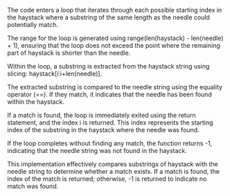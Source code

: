 The code enters a loop that iterates through each possible starting index in the haystack where a substring of the same length as the needle could potentially match.

The range for the loop is generated using range(len(haystack) - len(needle) + 1), ensuring that the loop does not exceed the point where the remaining part of haystack is shorter than the needle.

Within the loop, a substring is extracted from the haystack string using slicing: haystack[i:i+len(needle)].

The extracted substring is compared to the needle string using the equality operator (==). If they match, it indicates that the needle has been found within the haystack.

If a match is found, the loop is immediately exited using the return statement, and the index i is returned. This index represents the starting index of the substring in the haystack where the needle was found.

If the loop completes without finding any match, the function returns -1, indicating that the needle string was not found in the haystack.

This implementation effectively compares substrings of haystack with the needle string to determine whether a match exists. If a match is found, the index of the match is returned; otherwise, -1 is returned to indicate no match was found.​
